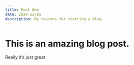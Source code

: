```yaml
---
title: Post One
date: 2020-12-01
description: My reasons for starting a blog.
---
```


# This is an amazing blog post.
Really it’s just great